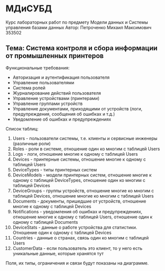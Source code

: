 # МДиСУБД

Курс лабораторных работ по предмету Модели данных и Системы управления базами данных
Автор: Петроченко Михаил Максимович 353502

## Тема: Система контроля и сбора информации от промышленных принтеров
Функциональные требования:
- Авторизация и аутентификация пользователя
- Управление пользователями
- Система ролей
- Журналирование действий пользователя
- Управление устройствами (принтерами)
- Управление группами устройств
- Управление документами, приходящими от устройств (логи, предупреждения, сообщения об ошибках и т.д.)
- Уведомление об ошибках и предупреждениях

Список таблиц:
1. Users - пользователи системы, т.е. клиенты и сервисные инженеры (различные роли)
2. Roles - роли в системе, отношение один ко многим с таблицей Users
3. Logs - логи, отношение многие к одному с таблицей Users
4. Devices - принтерные системы, отношение многие к одному с таблицей Users
5. DeviceTypes - типы принтерных систем
6. DeviceModels - модели принтерных систем, отношение многие к одному с таблицей DeviceTypes, отношение один ко многим с таблицей Devices
7. DeviceGroups - группы устройств, отношение многие ко многим с таблицей Devices, отношение многие ко многим с таблицей Users
8. Documents - документы, пришедшие от устройств, отношение многие к одному с таблицей Devices
9. Notifications - уведомления об ошибках и предупреждениях, отношение многие к одному с таблицей Users, отношение один к одному с таблицей Documents
10. DeviceStats - данные о работе устройства для статистики. Отношение один к одному с таблицей Devices
11. Countries - данные о странах, связь один ко многим с таблицей Users
12. CustomerData - если пользователь это клиент, то у него есть уникальные данные, которые хранятся тут

Поля, их типы, ограничения и связи будут показаны на диаграмме.

